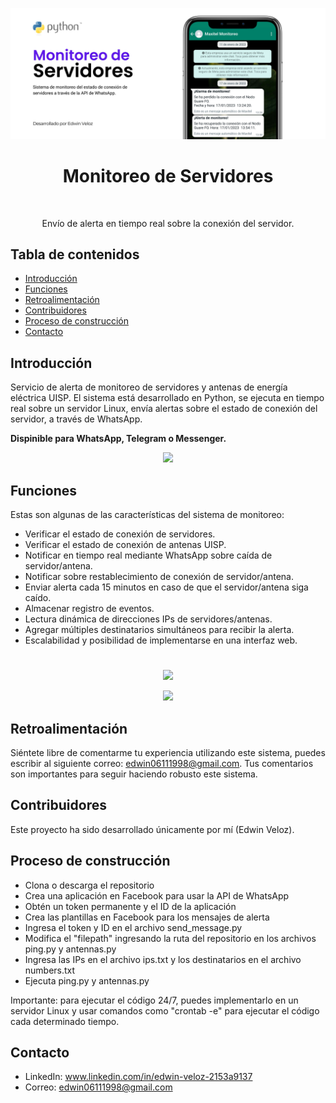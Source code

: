 <p align="center">
  <a href="https://gitpoint.co/">
    <img alt="Chatbot" title="Chatbot" src="https://github.com/edwin06111998/Imagenes/blob/main/Proceso%20Chatbot/Header%20Monitoreo.jpg">
  </a>
</p>
<h1 align="center"> Monitoreo de Servidores </h1> <br>

<p align="center">
  Envío de alerta en tiempo real sobre la conexión del servidor.
</p>

## Tabla de contenidos

- [Introducción](#introduction)
- [Funciones](#features)
- [Retroalimentación](#feedback)
- [Contribuidores](#contributors)
- [Proceso de construcción](#build-process)
- [Contacto](#acknowledgments)

<!-- END doctoc generated TOC please keep comment here to allow auto update -->

## Introducción

Servicio de alerta de monitoreo de servidores y antenas de energía eléctrica UISP. El sistema está desarrollado en Python, se ejecuta en tiempo real sobre un servidor Linux, envía alertas sobre el estado de conexión del servidor, a través de WhatsApp.

**Dispinible para WhatsApp, Telegram o Messenger.**

<p align="center">
  <img src = "https://raw.githubusercontent.com/edwin06111998/monitoreo_servidores_alerta/main/images/Captura.png" width=700>
</p>

## Funciones

Estas son algunas de las características del sistema de monitoreo:

* Verificar el estado de conexión de servidores.
* Verificar el estado de conexión de antenas UISP.
* Notificar en tiempo real mediante WhatsApp sobre caída de servidor/antena.
* Notificar sobre restablecimiento de conexión de servidor/antena.
* Enviar alerta cada 15 minutos en caso de que el servidor/antena siga caído.
* Almacenar registro de eventos.
* Lectura dinámica de direcciones IPs de servidores/antenas.
* Agregar múltiples destinatarios simultáneos para recibir la alerta.
* Escalabilidad y posibilidad de implementarse en una interfaz web.
<h1></h1>
<p align="center">
  <img src = "https://raw.githubusercontent.com/edwin06111998/monitoreo_servidores_alerta/main/images/Alerta2.png" width=350>
</p>

<p align="center">
  <img src = "https://raw.githubusercontent.com/edwin06111998/monitoreo_servidores_alerta/main/images/Alerta.png" width=350>
</p>

## Retroalimentación

Siéntete libre de comentarme tu experiencia utilizando este sistema, puedes escribir al siguiente correo: edwin06111998@gmail.com. Tus comentarios son importantes para seguir haciendo robusto este sistema.

## Contribuidores

Este proyecto ha sido desarrollado únicamente por mí (Edwin Veloz).

## Proceso de construcción

- Clona o descarga el repositorio
- Crea una aplicación en Facebook para usar la API de WhatsApp
- Obtén un token permanente y el ID de la aplicación
- Crea las plantillas en Facebook para los mensajes de alerta
- Ingresa el token y ID en el archivo send_message.py
- Modifica el "filepath" ingresando la ruta del repositorio en los archivos ping.py y antennas.py
- Ingresa las IPs en el archivo ips.txt y los destinatarios en el archivo numbers.txt
- Ejecuta ping.py y antennas.py

Importante: para ejecutar el código 24/7, puedes implementarlo en un servidor Linux y usar comandos como "crontab -e" para ejecutar el código cada determinado tiempo.

## Contacto

- LinkedIn: www.linkedin.com/in/edwin-veloz-2153a9137
- Correo: edwin06111998@gmail.com
